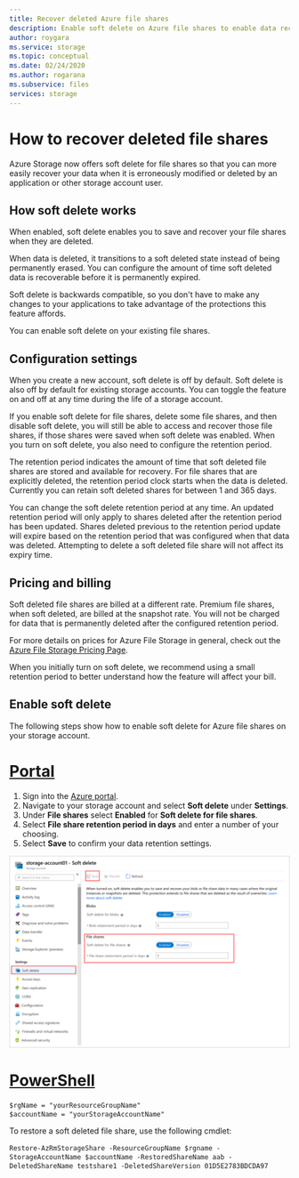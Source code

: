 ```yaml
---
title: Recover deleted Azure file shares
description: Enable soft delete on Azure file shares to enable data recovery and prevent accidental deletion.
author: roygara
ms.service: storage
ms.topic: conceptual
ms.date: 02/24/2020
ms.author: rogarana
ms.subservice: files
services: storage
---
```


# How to recover deleted file shares

Azure Storage now offers soft delete for file shares so that you can more easily recover your data when it is erroneously modified or deleted by an application or other storage account user.

## How soft delete works

When enabled, soft delete enables you to save and recover your file shares when they are deleted.

When data is deleted, it transitions to a soft deleted state instead of being permanently erased. You can configure the amount of time soft deleted data is recoverable before it is permanently expired.

Soft delete is backwards compatible, so you don't have to make any changes to your applications to take advantage of the protections this feature affords. 

You can enable soft delete on your existing file shares.

## Configuration settings

When you create a new account, soft delete is off by default. Soft delete is also off by default for existing storage accounts. You can toggle the feature on and off at any time during the life of a storage account.

If you enable soft delete for file shares, delete some file shares, and then disable soft delete, you will still be able to access and recover those file shares, if those shares were saved when soft delete was enabled. When you turn on soft delete, you also need to configure the retention period.

The retention period indicates the amount of time that soft deleted file shares are stored and available for recovery. For file shares that are explicitly deleted, the retention period clock starts when the data is deleted. Currently you can retain soft deleted shares for between 1 and 365 days.

You can change the soft delete retention period at any time. An updated retention period will only apply to shares deleted after the retention period has been updated. Shares deleted previous to the retention period update will expire based on the retention period that was configured when that data was deleted. Attempting to delete a soft deleted file share will not affect its expiry time.

## Pricing and billing

Soft deleted file shares are billed at a different rate. Premium file shares, when soft deleted, are billed at the snapshot rate. You will not be charged for data that is permanently deleted after the configured retention period. 

For more details on prices for Azure File Storage in general, check out the [Azure File Storage Pricing Page](https://azure.microsoft.com/pricing/details/storage/files/).

When you initially turn on soft delete, we recommend using a small retention period to better understand how the feature will affect your bill.

## Enable soft delete

The following steps show how to enable soft delete for Azure file shares on your storage account.

# [Portal](#tab/azure-portal)

1. Sign into the [Azure portal](https://portal.azure.com/).
1. Navigate to your storage account and select **Soft delete** under **Settings**.
1. Under **File shares** select **Enabled** for **Soft delete for file shares**.
1. Select **File share retention period in days** and enter a number of your choosing.
1. Select **Save** to confirm your data retention settings.

![Screenshot of the storage account soft delete settings pane. Highlighting the file shares section, enable toggle, retention period, and save.](media/storage-how-to-recover-deleted-account/files-soft-delete-storage-account.png)

# [PowerShell](#tab/azure-powershell)

```azurepowershell-interactive
$rgName = "yourResourceGroupName"
$accountName = "yourStorageAccountName"
```

To restore a soft deleted file share, use the following cmdlet:

```azurepowershell-interactive
Restore-AzRmStorageShare -ResourceGroupName $rgname -StorageAccountName $accountName -RestoredShareName aab -DeletedShareName testshare1 -DeletedShareVersion 01D5E2783BDCDA97
```